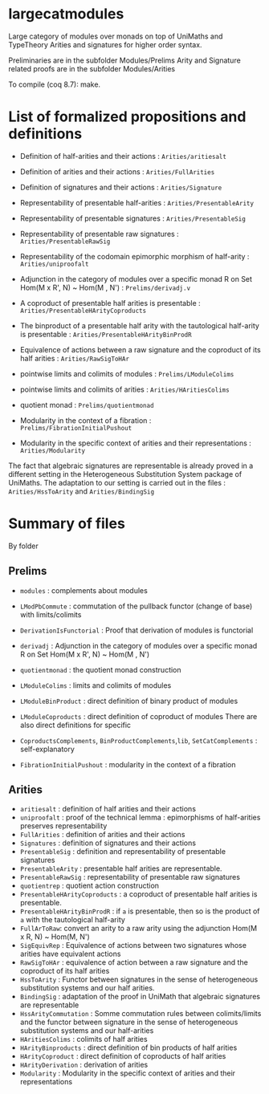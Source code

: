 # largecatmodules
Large category of modules over monads on top of UniMaths and TypeTheory
Arities and signatures for higher order syntax.

Preliminaries are in the subfolder Modules/Prelims
Arity and Signature related proofs are in the subfolder Modules/Arities

To compile (coq 8.7): make.



# List of formalized propositions and definitions

- Definition of half-arities and their actions : `Arities/aritiesalt`
- Definition of arities and their actions  : `Arities/FullArities`
- Definition of signatures and their actions  : `Arities/Signature`
- Representability of presentable half-arities : `Arities/PresentableArity`
- Representability of presentable signatures : `Arities/PresentableSig`
- Representability of presentable raw signatures : `Arities/PresentableRawSig`
- Representability of the codomain epimorphic morphism of half-arity : `Arities/uniproofalt`
- Adjunction in the category of modules over a specific monad R  on Set
          Hom(M x R', N) ~ Hom(M , N') : `Prelims/derivadj.v`
          

- A coproduct of presentable half arities is presentable : `Arities/PresentableHArityCoproducts` 
- The binproduct of a presentable half arity with the tautological half-arity is
     presentable : `Arities/PresentableHArityBinProdR` 
- Equivalence of actions between a raw signature and the coproduct
of its half arities : `Arities/RawSigToHAr` 
- pointwise limits and colimits of modules : `Prelims/LModuleColims`
- pointwise limits and colimits of arities : `Arities/HAritiesColims`
- quotient monad : `Prelims/quotientmonad`
- Modularity in the context of a fibration : `Prelims/FibrationInitialPushout`
- Modularity in the specific context of arities and their representations : `Arities/Modularity`
          
The fact that algebraic signatures are representable is already proved in
a different setting in the Heterogeneous Substitution System package of UniMaths.
The adaptation to our setting is carried out in the files : `Arities/HssToArity` and
`Arities/BindingSig`

# Summary of files
By folder

## Prelims

- `modules` : complements about modules
- `LModPbCommute` : commutation of the pullback functor (change of base)
        with limits/colimits
    
- `DerivationIsFunctorial` : Proof that derivation of modules is functorial
- `derivadj` : Adjunction in the category of modules over a specific monad R on Set
          Hom(M x R', N) ~ Hom(M , N') 

- `quotientmonad` : the quotient monad construction

- `LModuleColims` : limits and colimits of modules
- `LModuleBinProduct` : direct definition of binary product of modules
- `LModuleCoproducts` : direct definition of coproduct of modules
    There are also direct definitions for specific 

- `CoproductsComplements`, `BinProductComplements`,`lib`, `SetCatComplements` : self-explanatory
- `FibrationInitialPushout` : modularity in the context of a fibration

## Arities
- `aritiesalt` : definition of half arities and their actions
- `uniproofalt` : proof of the technical lemma : epimorphisms of half-arities preserves
        representability
- `FullArities` : definition of arities and their actions
- `Signatures` : definition of signatures and their actions
- `PresentableSig` : definition and representability of presentable signatures
- `PresentableArity` : presentable half arities are representable.
- `PresentableRawSig` : representability of presentable raw signatures
- `quotientrep` : quotient action construction
- `PresentableHArityCoproducts` : a coproduct of presentable half arities is presentable.
- `PresentableHArityBinProdR` : if `a` is presentable, then so is the product of `a` with
  the tautological half-arity 
- `FullArToRaw`: convert an arity to a raw arity using the adjunction Hom(M x R, N) ~ Hom(M, N')
- `SigEquivRep` : Equivalence of actions between two signatures whose arities 
     have equivalent actions
- `RawSigToHAr` : equivalence of action between a raw signature and the coproduct of its half
      arities
- `HssToArity` : Functor between signatures in the sense of heterogeneous substitution systems
       and our half arities.
- `BindingSig` : adaptation of the proof in UniMath that algebraic signatures are 
    representable
- `HssArityCommutation` : Somme commutation rules between colimits/limits and the 
    functor between signature in the sense of heterogeneous substitution systems and our
    half-arities
- `HAritiesColims` : colimits of half arities
- `HArityBinproducts` : direct definition of bin products of half arities
- `HArityCoproduct` : direct definition of coproducts of half arities
- `HArityDerivation` : derivation of arities
- `Modularity` : Modularity in the specific context of arities and their representations
          

